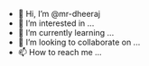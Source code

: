 - 👋 Hi, I’m @mr-dheeraj
- 👀 I’m interested in ...
- 🌱 I’m currently learning ...
- 💞️ I’m looking to collaborate on ...
- 📫 How to reach me ...

<!---
mr-dheeraj/mr-dheeraj is my github profile .
i upload my projects here and contribute to open source as well .
--->
